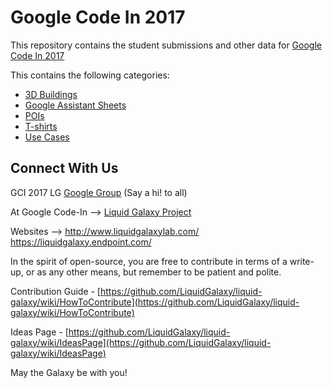 # Google Code In 2017

This repository contains the student submissions and other data for [Google Code In 2017](https://codein.withgoogle.com)

This contains the following categories:
* [3D Buildings](https://github.com/LiquidGalaxyLAB/GCI-2017/tree/master/3D%20Buildings)
* [Google Assistant Sheets](https://github.com/LiquidGalaxyLAB/GCI-2017/tree/master/GoogleAssistantSheets)
* [POIs](https://github.com/LiquidGalaxyLAB/GCI-2017/tree/master/POIS)
* [T-shirts](https://github.com/LiquidGalaxyLAB/GCI-2017/tree/master/T-Shirts)
* [Use Cases](https://github.com/LiquidGalaxyLAB/GCI-2017/tree/master/UseCases)


## Connect With Us

GCI 2017 LG [Google Group](https://groups.google.com/forum/#!forum/gci17lg) (Say a hi! to all)

At Google Code-In --> [Liquid Galaxy Project](https://codein.withgoogle.com/organizations/liquid-galaxy-project/)

Websites -->    http://www.liquidgalaxylab.com/
                https://liquidgalaxy.endpoint.com/

In the spirit of open-source, you are free to contribute in terms of a write-up, or as any other means, but remember to be patient and polite.


Contribution Guide - [https://github.com/LiquidGalaxy/liquid-galaxy/wiki/HowToContribute](https://github.com/LiquidGalaxy/liquid-galaxy/wiki/HowToContribute)

Ideas Page - [https://github.com/LiquidGalaxy/liquid-galaxy/wiki/IdeasPage](https://github.com/LiquidGalaxy/liquid-galaxy/wiki/IdeasPage)



May the Galaxy be with you!
